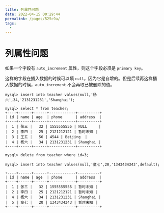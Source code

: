 ```yaml
---
title: 列属性问题
date: 2022-04-15 00:29:44
permalink: /pages/525c9a/
tags:
  - 
---
```

# 列属性问题

如果一个字段有 `auto_increment` 属性，则这个字段必须是 `primary key`。

这样的字段在插入数据的时候可以填 `null`，因为它是自增的。但是后续再这样插入数据的时候，`auto_increment` 不会再取已被删除的值。

```mysql
mysql> insert into teacher values(null,'杨六',34,'2131231231','Shanghai');
```

```mysql
mysql> select * from teacher;
+----+------+------+------------+----------+
| id | name | age  | phone      | address  |
+----+------+------+------------+----------+
|  1 | 张三 |   32 | 1555555555 | NULL     |
|  2 | 李四 |   25 | 2121212121 | 暂时未知 |
|  3 | 王五 |   56 | 4544 | Beijing  |
|  4 | 杨六 |   34 | 2131231231 | Shanghai |
+----+------+------+------------+----------+
```

```mysql
mysql> delete from teacher where id=3;
```

```mysql
mysql> insert into teacher values(null,'童七',20,'1343434343',default);
```

```mysql
+----+------+------+------------+----------+
| id | name | age  | phone      | address  |
+----+------+------+------------+----------+
|  1 | 张三 |   32 | 1555555555 | 暂时未知 |
|  2 | 李四 |   25 | 2121212121 | 暂时未知 |
|  4 | 杨六 |   34 | 2131231231 | Shanghai |
|  5 | 童七 |   20 | 1343434343 | 暂时未知 |
+----+------+------+------------+----------+
```

